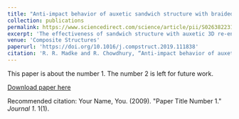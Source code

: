 ```yaml
---
title: "Anti-impact behavior of auxetic sandwich structure with braided face sheets and 3D re-entrant cores"
collection: publications
permalink: https://www.sciencedirect.com/science/article/pii/S0263822319338875?via%3Dihub
excerpt: 'The effectiveness of sandwich structure with auxetic 3D re-entrant lattice core and semi-auxetic braided composite face sheets subjected to high-velocity impact have been investigated'
venue: 'Composite Structures'
paperurl: 'https://doi.org/10.1016/j.compstruct.2019.111838'
citation: 'R. R. Madke and R. Chowdhury, “Anti-impact behavior of auxetic sandwich structure with braided face sheets and 3D re-entrant cores,” Compos Struct, vol. 236, 2020, doi: 10.1016/j.compstruct.2019.111838.'
---
```

This paper is about the number 1. The number 2 is left for future work.

[Download paper here](http://academicpages.github.io/files/paper1.pdf)

Recommended citation: Your Name, You. (2009). "Paper Title Number 1." <i>Journal 1</i>. 1(1).
